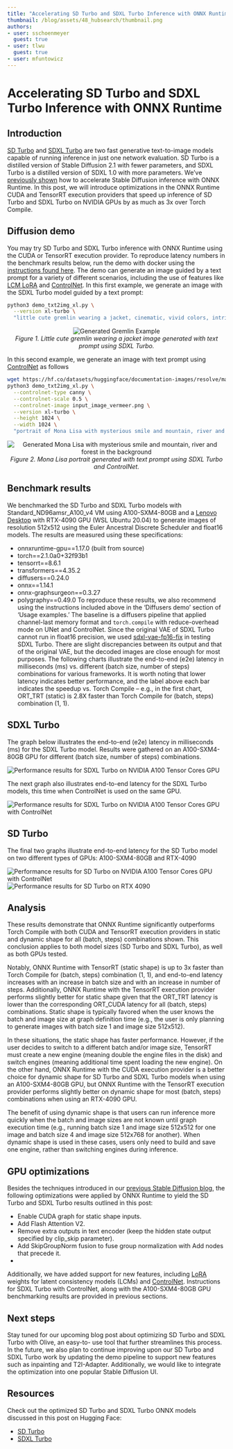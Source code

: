 ```yaml
---
title: "Accelerating SD Turbo and SDXL Turbo Inference with ONNX Runtime"
thumbnail: /blog/assets/48_hubsearch/thumbnail.png
authors:
- user: sschoenmeyer
  guest: true
- user: tlwu
  guest: true
- user: mfuntowicz
---
```


# Accelerating SD Turbo and SDXL Turbo Inference with ONNX Runtime

## Introduction
[SD Turbo](https://huggingface.co/stabilityai/sd-turbo) and [SDXL Turbo](https://huggingface.co/stabilityai/sdxl-turbo) are two fast generative text-to-image models capable of running inference in just one network evaluation. 
SD Turbo is a distilled version of Stable Diffusion 2.1 with fewer parameters, and SDXL Turbo is a distilled version of SDXL 1.0 with more parameters. 
We’ve [previously shown](https://medium.com/microsoftazure/accelerating-stable-diffusion-inference-with-onnx-runtime-203bd7728540) how to accelerate Stable Diffusion inference with ONNX Runtime.
In this post, we will introduce optimizations in the ONNX Runtime CUDA and TensorRT execution providers that speed up inference of SD Turbo and SDXL Turbo on NVIDIA GPUs by as much as 3x over Torch Compile.

## Diffusion demo
You may try SD Turbo and SDXL Turbo inference with ONNX Runtime using the CUDA or TensorRT execution provider. 
To reproduce latency numbers in the benchmark results below, run the demo with docker using the [instructions found here](https://github.com/microsoft/onnxruntime/blob/main/onnxruntime/python/tools/transformers/models/stable_diffusion/README.md#run-demo-with-docker).
The demo can generate an image guided by a text prompt for a variety of different scenarios, including the use of features like 
[LCM LoRA](https://github.com/microsoft/onnxruntime/tree/main/onnxruntime/python/tools/transformers/models/stable_diffusion#generate-an-image-guided-by-a-text-prompt-using-lcm-lora) and 
[ControlNet](https://github.com/microsoft/onnxruntime/tree/main/onnxruntime/python/tools/transformers/models/stable_diffusion#generate-an-image-with-a-text-prompt-using-a-control-net).
In this first example, we generate an image with the SDXL Turbo model guided by a text prompt:

```bash
python3 demo_txt2img_xl.py \
  --version xl-turbo \
  "little cute gremlin wearing a jacket, cinematic, vivid colors, intricate masterpiece, golden ratio, highly detailed"
```

<p align="center"> 
 <img src="assets/sdxl_ort_inference/gremlin_example_image.svg" alt="Generated Gremlin Example"><br> 
<em>Figure 1. Little cute gremlin wearing a jacket image generated with text prompt using SDXL Turbo.</em> 
</p> 


In this second example, we generate an image with text prompt using [ControlNet](https://huggingface.co/docs/diffusers/api/pipelines/controlnet) as follows

```bash
wget https://hf.co/datasets/huggingface/documentation-images/resolve/main/diffusers/input_image_vermeer.png 
python3 demo_txt2img_xl.py \
  --controlnet-type canny \
  --controlnet-scale 0.5 \
  --controlnet-image input_image_vermeer.png \
  --version xl-turbo \
  --height 1024 \
  --width 1024 \
  "portrait of Mona Lisa with mysterious smile and mountain, river and forest in the background" 
```

<p align="center"> 
 <img src="assets/sdxl_ort_inference/mona_lisa_example_image.svg" alt="Generated Mona Lisa with mysterious smile and mountain, river and forest in the background"><br> 
 <em>Figure 2. Mona Lisa portrait generated with text prompt using SDXL Turbo and ControlNet.</em> 
</p> 


## Benchmark results
We benchmarked the SD Turbo and SDXL Turbo models with Standard_ND96amsr_A100_v4 VM using A100-SXM4-80GB and a [Lenovo Desktop](https://www.lenovo.com/us/en/p/desktops/legion-desktops/legion-t-series-towers/legion-tower-7i-gen-8-(34l-intel)/90v7003bus) 
with RTX-4090 GPU (WSL Ubuntu 20.04) to generate images of resolution 512x512 using the Euler Ancestral Discrete Scheduler and float16 models. 
The results are measured using these specifications:
- onnxruntime-gpu==1.17.0 (built from source)
- torch==2.1.0a0+32f93b1
- tensorrt==8.6.1
- transformers==4.35.2
- diffusers==0.24.0
- onnx==1.14.1
- onnx-graphsurgeon==0.3.27
- polygraphy==0.49.0
To reproduce these results, we also recommend using the instructions included above in the ‘Diffusers demo’ section of ‘Usage examples.’
The baseline is a diffusers pipeline that applied channel-last memory format and `torch.compile` with reduce-overhead mode on UNet and ControlNet. 
Since the original VAE of SDXL Turbo cannot run in float16 precision, we used [sdxl-vae-fp16-fix](https://huggingface.co/madebyollin/sdxl-vae-fp16-fix) in testing SDXL Turbo. 
There are slight discrepancies between its output and that of the original VAE, but the decoded images are close enough for most purposes.
The following charts illustrate the end-to-end (e2e) latency in milliseconds (ms) vs. different (batch size, number of steps) combinations for various frameworks. It is worth noting that lower latency indicates better performance, 
and the label above each bar indicates the speedup vs. Torch Compile – e.g., in the first chart, ORT_TRT (static) is 2.8X faster than Torch Compile for (batch, steps) combination (1, 1).

## SDXL Turbo
The graph below illustrates the end-to-end (e2e) latency in milliseconds (ms) for the SDXL Turbo model.
Results were gathered on an A100-SXM4-80GB GPU for different (batch size, number of steps) combinations.

![Performance results for SDXL Turbo on NVIDIA A100 Tensor Cores GPU](assets/sdxl_ort_inference/sdxl_turbo_perf_chart.svg)

The next graph also illustrates end-to-end latency for the SDXL Turbo models, this time when ControlNet
is used on the same GPU.

![Performance results for SDXL Turbo on NVIDIA A100 Tensor Cores GPU with ControlNet](assets/sdxl_ort_inference/sdxl_turbo_controlnet_perf_chart.svg)

## SD Turbo
The final two graphs illustrate end-to-end latency for the SD Turbo model on two different types of GPUs: A100-SXM4-80GB and RTX-4090

![Performance results for SD Turbo on NVIDIA A100 Tensor Cores GPU with ControlNet](assets/sdxl_ort_inference/sd_turbo_a100_perf_chart.svg)
![Performance results for SD Turbo on RTX 4090](assets/sdxl_ort_inference/sd_turbo_rtx_perf_chart.svg)


## Analysis
These results demonstrate that ONNX Runtime significantly outperforms Torch Compile with both CUDA and TensorRT execution providers in static and dynamic shape for all (batch, steps) combinations shown.
This conclusion applies to both model sizes (SD Turbo and SDXL Turbo), as well as both GPUs tested. 

Notably, ONNX Runtime with TensorRT (static shape) is up to 3x faster than Torch Compile for (batch, steps) combination (1, 1), and end-to-end latency increases with an increase in batch size and with an increase in number of steps.
Additionally, ONNX Runtime with the TensorRT execution provider performs slightly better for static shape given that the ORT_TRT latency is lower than the corresponding ORT_CUDA latency for all (batch, steps) combinations.
Static shape is typically favored when the user knows the batch and image size at graph definition time (e.g., the user is only planning to generate images with batch size 1 and image size 512x512). 

In these situations, the static shape has faster performance. 
However, if the user decides to switch to a different batch and/or image size, TensorRT must create a new engine (meaning double the engine files in the disk) and switch engines (meaning additional time spent loading the new engine).
On the other hand, ONNX Runtime with the CUDA execution provider is a better choice for dynamic shape for SD Turbo and SDXL Turbo models when using an A100-SXM4-80GB GPU, but ONNX Runtime with the TensorRT execution provider performs slightly better on dynamic shape for most (batch, steps) combinations when using an RTX-4090 GPU. 

The benefit of using dynamic shape is that users can run inference more quickly when the batch and image sizes are not known until graph execution time (e.g., running batch size 1 and image size 512x512 for one image and batch size 4 and image size 512x768 for another). 
When dynamic shape is used in these cases, users only need to build and save one engine, rather than switching engines during inference.

## GPU optimizations
Besides the techniques introduced in our [previous Stable Diffusion blog](https://medium.com/microsoftazure/accelerating-stable-diffusion-inference-with-onnx-runtime-203bd7728540), the following optimizations
were applied by ONNX Runtime to yield the SD Turbo and SDXL Turbo results outlined in this post:
- Enable CUDA graph for static shape inputs.
- Add Flash Attention V2.
- Remove extra outputs in text encoder (keep the hidden state output specified by clip_skip
parameter).
- Add SkipGroupNorm fusion to fuse group normalization with Add nodes that precede it.
- 
Additionally, we have added support for new features, including [LoRA](https://huggingface.co/docs/peft/conceptual_guides/lora) weights for latent consistency models (LCMs) and [ControlNet](https://huggingface.co/docs/diffusers/api/pipelines/controlnet). 
Instructions for SDXL Turbo with ControlNet, along with the A100-SXM4-80GB GPU benchmarking results are provided in previous sections.


## Next steps
Stay tuned for our upcoming blog post about optimizing SD Turbo and SDXL Turbo with Olive, an easy-to- use tool that further streamlines this process.
In the future, we also plan to continue improving upon our SD Turbo and SDXL Turbo work by updating the demo pipeline to support new features such as inpainting and T2I-Adapter. 
Additionally, we would like to integrate the optimization into one popular Stable Diffusion UI.


## Resources
Check out the optimized SD Turbo and SDXL Turbo ONNX models discussed in this post on Hugging Face:
- [SD Turbo](https://huggingface.co/tlwu/sd-turbo-onnxruntime)
- [SDXL Turbo](https://huggingface.co/tlwu/sdxl-turbo-onnxruntime)
